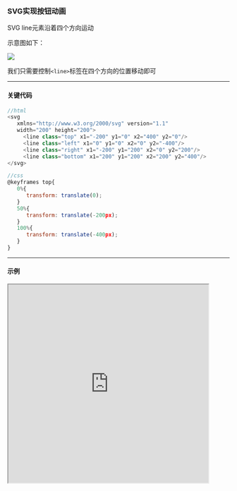 ### SVG实现按钮动画

SVG line元素沿着四个方向运动

示意图如下：

![](https://oscimg.oschina.net/oscnet/up-8eec91b7c555312436c5a38bdcc9f1ddc1a.png)

我们只需要控制`<line>`标签在四个方向的位置移动即可

---

#### 关键代码
```javascript
//html
<svg
   xmlns="http://www.w3.org/2000/svg" version="1.1" 
   width="200" height="200">
     <line class="top" x1="-200" y1="0" x2="400" y2="0"/>
     <line class="left" x1="0" y1="0" x2="0" y2="-400"/>
     <line class="right" x1="-200" y1="200" x2="0" y2="200"/>
     <line class="bottom" x1="200" y1="200" x2="200" y2="400"/>
</svg>

//css
@keyframes top{
   0%{
      transform: translate(0);
   }
   50%{
      transform: translate(-200px);
   }
   100%{
      transform: translate(-400px);
   } 
}

```

---

#### 示例
<iframe width="90%" height="450" allowfullscreen="allowfullscreen" src="https://codepen.io/superwtt/embed/YzGEqNo?height=450&theme-id=default&default-tab=result"></iframe>